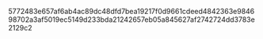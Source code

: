 5772483e657af6ab4ac89dc48dfd7bea19217f0d9661cdeed4842363e984698702a3af5019ec5149d233bda21242657eb05a845627af2742724dd3783e2129c2
